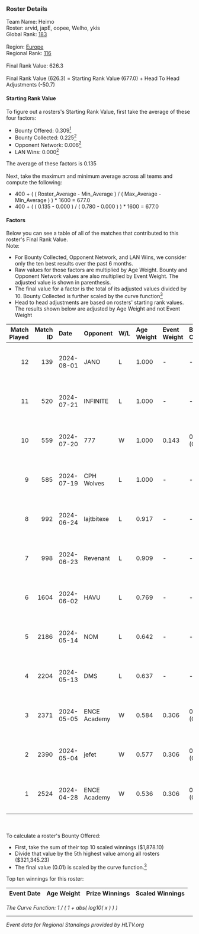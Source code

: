 ### Roster Details<br />
Team Name: Heimo<br />
Roster: arvid, japE, oopee, Welho, ykis<br />
Global Rank: [183](../standings_global.md)<br />
<br />
Region: [Europe]( ../standings_europe.md)<br />
Regional Rank: [116]( ../standings_europe.md)<br />
<br />
Final Rank Value:  626.3<br />
<br />
Final Rank Value (626.3) = Starting Rank Value (677.0) + Head To Head Adjustments (-50.7)<br />

#### Starting Rank Value<br />
To figure out a rosters's Starting Rank Value, first take the average of these four factors:<br />
- Bounty Offered: 0.309[<sup>1</sup>](#table2)
- Bounty Collected: 0.225[<sup>2</sup>](#table1)
- Opponent Network: 0.006[<sup>2</sup>](#table1)
- LAN Wins: 0.000[<sup>2</sup>](#table1)

The average of these factors is 0.135<br />
<br />
Next, take the maximum and minimum average across all teams and compute the following:<br />
- 400 + ( ( Roster_Average - Min_Average ) / ( Max_Average - Min_Average ) ) * 1600 = 677.0
- 400 + ( ( 0.135 - 0.000 ) / ( 0.780 - 0.000 ) ) * 1600 = 677.0


#### Factors<br />
Below you can see a table of all of the matches that contributed to this roster's Final Rank Value.<br />
Note:<br />

- For Bounty Collected, Opponent Network, and LAN Wins, we consider only the ten best results over the past 6 months.
- Raw values for those factors are multiplied by Age Weight. Bounty and Opponent Network values are also multiplied by Event Weight. The adjusted value is shown in parenthesis.
- The final value for a factor is the total of its adjusted values divided by 10. Bounty Collected is further scaled by the curve function[<sup>3</sup>](#curveFunction)
- Head to head adjustments are based on rosters' starting rank values. The results shown below are adjusted by Age Weight and not Event Weight
<span id="table1"></span><br />


| Match Played | Match ID | Date       | Opponent     | W/L | Age Weight | Event Weight | Bounty Collected | Opponent Network | LAN Wins  | H2H Adj. | Roster                             |
| -: | -: | :- | :- | :- | :- | :- | :- | :- | :- | -: | :- |
|           12 |      139 | 2024-08-01 | JANO         | L   | 1.000      | -            | -                | -                | -         |   -15.84 | arvid, japE, oopee, Welho, ykis    |
|           11 |      520 | 2024-07-21 | INFINITE     | L   | 1.000      | -            | -                | -                | -         |   -17.89 | arvid, japE, oopee, Welho, ykis    |
|           10 |      559 | 2024-07-20 | 777          | W   | 1.000      | 0.143        | 0.015 (0.002)    | 0.177 (0.025)    | 0 (0.000) |    16.85 | arvid, japE, oopee, Welho, ykis    |
|            9 |      585 | 2024-07-19 | CPH Wolves   | L   | 1.000      | -            | -                | -                | -         |    -7.59 | arvid, japE, oopee, Welho, ykis    |
|            8 |      992 | 2024-06-24 | lajtbitexe   | L   | 0.917      | -            | -                | -                | -         |   -12.48 | arvid, oopee, Sm1llee, Welho, ykis |
|            7 |      998 | 2024-06-23 | Revenant     | L   | 0.909      | -            | -                | -                | -         |    -8.70 | arvid, oopee, Sm1llee, Welho, ykis |
|            6 |     1604 | 2024-06-02 | HAVU         | L   | 0.769      | -            | -                | -                | -         |   -11.32 | arvid, japE, oopee, Welho, ykis    |
|            5 |     2186 | 2024-05-14 | NOM          | L   | 0.642      | -            | -                | -                | -         |   -13.93 | arvid, japE, oopee, Welho, ykis    |
|            4 |     2204 | 2024-05-13 | DMS          | L   | 0.637      | -            | -                | -                | -         |    -4.93 | arvid, japE, oopee, Welho, ykis    |
|            3 |     2371 | 2024-05-05 | ENCE Academy | W   | 0.584      | 0.306        | 0.003 (0.001)    | 0.107 (0.019)    | 0 (0.000) |    10.27 | arvid, japE, oopee, Welho, ykis    |
|            2 |     2390 | 2024-05-04 | jefet        | W   | 0.577      | 0.306        | 0.001 (0.000)    | 0.021 (0.004)    | 0 (0.000) |     5.35 | arvid, japE, oopee, Welho, ykis    |
|            1 |     2524 | 2024-04-28 | ENCE Academy | W   | 0.536      | 0.306        | 0.004 (0.001)    | 0.079 (0.013)    | 0 (0.000) |     9.56 | arvid, japE, oopee, Welho, ykis    |

<br />
<span id="table2"></span><br />
To calculate a roster's Bounty Offered:<br />

- First, take the sum of their top 10 scaled winnings ($1,878.10)
- Divide that value by the 5th highest value among all rosters ($321,345.23)
- The final value (0.01) is scaled by the curve function.[<sup>3</sup>](#curveFunction)

Top ten winnings for this roster:<br />

| Event Date | Age Weight | Prize Winnings | Scaled Winnings |
| :- | -: | :- | :- |


<span id="curveFunction"></span>_The Curve Function: 1 / ( 1 + abs( log10( x ) ) )_<br />

---
_Event data for Regional Standings provided by HLTV.org_<br />
